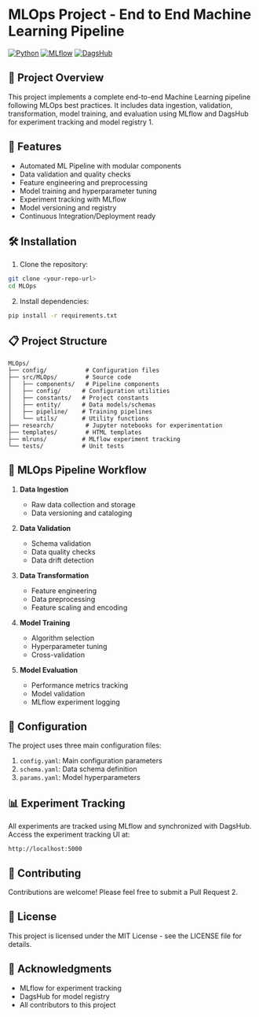 # MLOps Project - End to End Machine Learning Pipeline

[![Python](https://img.shields.io/badge/Python-3.8%2B-blue)](https://www.python.org/)
[![MLflow](https://img.shields.io/badge/MLflow-Latest-blue)](https://mlflow.org/)
[![DagsHub](https://img.shields.io/badge/DagsHub-Enabled-green)](https://dagshub.com/)

## 🎯 Project Overview

This project implements a complete end-to-end Machine Learning pipeline following MLOps best practices. It includes data ingestion, validation, transformation, model training, and evaluation using MLflow and DagsHub for experiment tracking and model registry <mcreference link="https://instatus.com/blog/mlops-playbook" index="1">1</mcreference>.

## 🚀 Features

- Automated ML Pipeline with modular components
- Data validation and quality checks
- Feature engineering and preprocessing
- Model training and hyperparameter tuning
- Experiment tracking with MLflow
- Model versioning and registry
- Continuous Integration/Deployment ready

## 🛠️ Installation

1. Clone the repository:
```bash
git clone <your-repo-url>
cd MLOps
```

2. Install dependencies:
```bash
pip install -r requirements.txt
```

## 📋 Project Structure

```
MLOps/
├── config/           # Configuration files
├── src/MLOps/        # Source code
│   ├── components/   # Pipeline components
│   ├── config/      # Configuration utilities
│   ├── constants/   # Project constants
│   ├── entity/      # Data models/schemas
│   ├── pipeline/    # Training pipelines
│   └── utils/       # Utility functions
├── research/         # Jupyter notebooks for experimentation
├── templates/        # HTML templates
├── mlruns/          # MLflow experiment tracking
└── tests/           # Unit tests
```

## 🔄 MLOps Pipeline Workflow

1. **Data Ingestion**
   - Raw data collection and storage
   - Data versioning and cataloging

2. **Data Validation**
   - Schema validation
   - Data quality checks
   - Data drift detection

3. **Data Transformation**
   - Feature engineering
   - Data preprocessing
   - Feature scaling and encoding

4. **Model Training**
   - Algorithm selection
   - Hyperparameter tuning
   - Cross-validation

5. **Model Evaluation**
   - Performance metrics tracking
   - Model validation
   - MLflow experiment logging

## 🔧 Configuration

The project uses three main configuration files:

1. `config.yaml`: Main configuration parameters
2. `schema.yaml`: Data schema definition
3. `params.yaml`: Model hyperparameters

## 📊 Experiment Tracking

All experiments are tracked using MLflow and synchronized with DagsHub. Access the experiment tracking UI at:
```
http://localhost:5000
```

## 🤝 Contributing

Contributions are welcome! Please feel free to submit a Pull Request <mcreference link="https://www.welcometothejungle.com/en/articles/btc-readme-documentation-best-practices" index="2">2</mcreference>.

## 📝 License

This project is licensed under the MIT License - see the LICENSE file for details.

## 🙏 Acknowledgments

- MLflow for experiment tracking
- DagsHub for model registry
- All contributors to this project